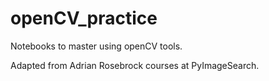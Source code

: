 # openCV_practice
Notebooks to master using openCV tools.

Adapted from Adrian Rosebrock courses at PyImageSearch.
